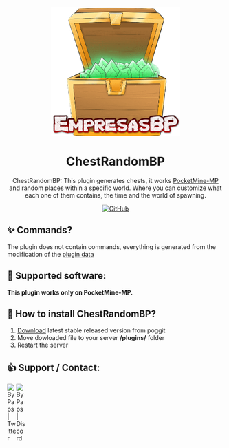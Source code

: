<div align="center">

<img src="ChestRandomBP.png" width="300px">


# ChestRandomBP

ChestRandomBP: This plugin generates chests, it works [PocketMine-MP](https://github.com/pmmp/PocketMine-MP) and random places within a specific world. Where you can customize what each one of them contains, the time and the world of spawning.

[![GitHub](https://img.shields.io/github/license/ByPaps/ChestRandomBP?style=flat-square)](https://github.com/ByPaps/ChestRandomBP/blob/main/LICENSE)

</div>


## :sparkles: Commands?


The plugin does not contain commands, everything is generated from the modification of the [plugin data](https://github.com/ByPaps/ChestRandomBP/tree/main/resources)


## 📁 Supported software:


**This plugin works only on PocketMine-MP.**


## 🔧 How to install ChestRandomBP?

1) [Download]() latest stable released version from poggit
2) Move dowloaded file to your server **/plugins/** folder
3) Restart the server

## 👍 Support / Contact:

</a>
<a href="https://twitter.com/paps_by">
  <img align="left" alt="ByPaps | Twitter" width="21px" src="https://raw.githubusercontent.com/anuraghazra/anuraghazra/master/assets/twitter.svg" />
</a>
<a href="https://discord.gg/zmkbsVtskH">
  <img align="left" alt="ByPaps | Discord" width="21px" src="https://raw.githubusercontent.com/anuraghazra/anuraghazra/master/assets/discord-round.svg" />
